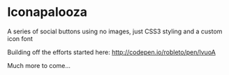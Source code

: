 Iconapalooza
============

A series of social buttons using no images, just CSS3 styling and a custom icon font

Building off the efforts started here:
http://codepen.io/robleto/pen/lvuoA


Much more to come...
